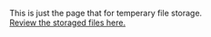 This is just the page that for temperary file storage.  
[Review the storaged files here.](https://github.com/uwtom/uwtom.github.io)
